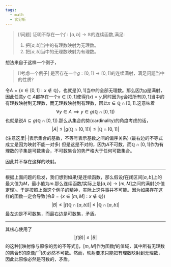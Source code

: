 ```yaml
---
tags:
  - math
  - 实分析
---
```


> [!问题]
> 证明不存在一个$f:[a,b]\to \mathbb{R}$的连续函数,满足:
> 1. 把$[a,b]$当中的有理数映射为无理数。
> 2. 把$[a,b]$当中的无理数映射为有理数。

想法来自于这样一个例子，

> [!考虑一个例子]
> 是否存在一个$g:[0,1]\to [0,1]$的连续满射，满足问题当中的性质?

令$A = \{x \in [0,1]:x\not \in \mathbb{Q}\}$，也就是$[0,1]$当中的全部无理数。那么因为$g$是满射，因此任意$y\in A$都存在一个$x\in[0,1]$使得$f(x)=y$,同时因为$g$会把所有$[0,1]$当中的有理数映射到无理数，而无理数映射到有理数，因此$x \in \mathbb{Q}\cap [0,1]$.这意味着$$\forall y \in A \implies y\in g(\mathbb{Q}\cap [0,1])$$
也就是说$A\subseteq g(\mathbb{Q}\cap [0,1])$.那么从集合的势(cardinality)的角度考虑的话，$$|A| \leq |g(\mathbb{Q}\cap [0,1])| \leq |\mathbb{Q}\cap [0,1]|$$(注意这里$|\cdot|$表示集合的基数，不等号表示基数之间的偏序关系)
(最右边的不等式成立是因为映射不能一对多)
但是这是不对的，因为$A$不可数，而$\mathbb{Q}\cap [0,1]$作为有理数的子集是可数集合，不可数集合的势严格大于任何可数集合。

因此并不存在这样的映射。

---
根据上面问题的启发，我们想到如果$f$是连续函数，那么假设$f$在闭区间$[a,b]$上的最大值为$M$，最小值为$m$.那么连续函数$f$实际上是$[a,b]\to [m,M]$之间的满射(介值定理)。于是按照上面这个例子的精神，实际上这件事并不可能。因为如果存在这样的函数一定会导致(令$B = \{x \in [m,M]:x\not \in \mathbb{Q}\}$) $$|B| \leq |f(\mathbb{Q}\cap [a,b])| \leq |\mathbb{Q}\cap [a,b]|$$
最左边是不可数集，而最右边是可数集，矛盾。

---

其核心使用了$$|f(B)|\leq |B|$$的这种[[映射像与原像的势的不等式]]，$[m,M]$作为函数$f$的值域，其中所有无理数的集合$B$的原像$f^{-1}(B)$必然不可数。然而，映射要求只能把有理数映射到无理数，因此此原像必然是可数的，矛盾。








